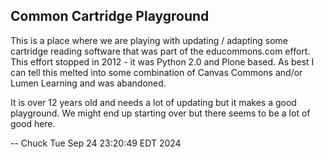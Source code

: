 Common Cartridge Playground
---------------------------

This is a place where we are playing with updating / adapting some
cartridge reading software that was part of the educommons.com effort.
This effort stopped in 2012 - it was Python 2.0 and Plone based.  As
best I can tell this melted into some combination of Canvas Commons
and/or Lumen Learning and was abandoned.

It is over 12 years old and needs a lot of updating but it makes
a good playground.  We might end up starting over but there seems to
be a lot of good here.

-- Chuck Tue Sep 24 23:20:49 EDT 2024

